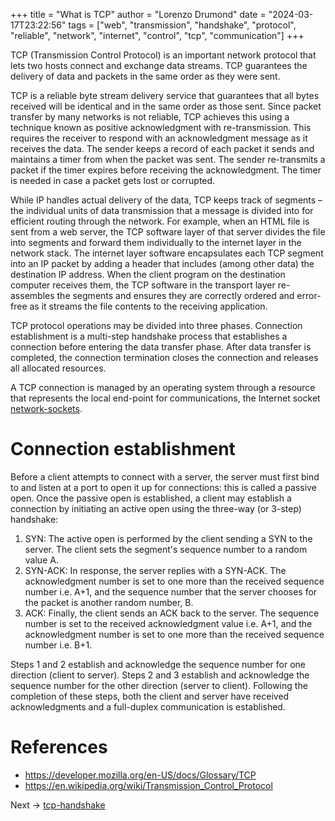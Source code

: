 +++
title = "What is TCP"
author = "Lorenzo Drumond"
date = "2024-03-17T23:22:56"
tags = ["web",  "transmission",  "handshake",  "protocol",  "reliable",  "network",  "internet",  "control",  "tcp",  "communication"]
+++


TCP (Transmission Control Protocol) is an important network protocol that lets two hosts connect and exchange data streams. TCP guarantees the delivery of data and packets in the same order as they were sent.

TCP is a reliable byte stream delivery service that guarantees that all bytes received will be identical and in the same order as those sent. Since packet transfer by many networks is not reliable, TCP achieves this using a technique known as positive acknowledgment with re-transmission. This requires the receiver to respond with an acknowledgment message as it receives the data. The sender keeps a record of each packet it sends and maintains a timer from when the packet was sent. The sender re-transmits a packet if the timer expires before receiving the acknowledgment. The timer is needed in case a packet gets lost or corrupted.

While IP handles actual delivery of the data, TCP keeps track of segments – the individual units of data transmission that a message is divided into for efficient routing through the network. For example, when an HTML file is sent from a web server, the TCP software layer of that server divides the file into segments and forward them individually to the internet layer in the network stack. The internet layer software encapsulates each TCP segment into an IP packet by adding a header that includes (among other data) the destination IP address. When the client program on the destination computer receives them, the TCP software in the transport layer re-assembles the segments and ensures they are correctly ordered and error-free as it streams the file contents to the receiving application.

TCP protocol operations may be divided into three phases. Connection establishment is a multi-step handshake process that establishes a connection before entering the data transfer phase. After data transfer is completed, the connection termination closes the connection and releases all allocated resources.

A TCP connection is managed by an operating system through a resource that represents the local end-point for communications, the Internet socket [network-sockets](/wiki/network-sockets/).

# Connection establishment
Before a client attempts to connect with a server, the server must first bind to and listen at a port to open it up for connections: this is called a passive open. Once the passive open is established, a client may establish a connection by initiating an active open using the three-way (or 3-step) handshake:

1. SYN: The active open is performed by the client sending a SYN to the server. The client sets the segment's sequence number to a random value A.
2. SYN-ACK: In response, the server replies with a SYN-ACK. The acknowledgment number is set to one more than the received sequence number i.e. A+1, and the sequence number that the server chooses for the packet is another random number, B.
3. ACK: Finally, the client sends an ACK back to the server. The sequence number is set to the received acknowledgment value i.e. A+1, and the acknowledgment number is set to one more than the received sequence number i.e. B+1.

Steps 1 and 2 establish and acknowledge the sequence number for one direction (client to server). Steps 2 and 3 establish and acknowledge the sequence number for the other direction (server to client). Following the completion of these steps, both the client and server have received acknowledgments and a full-duplex communication is established.

# References
- https://developer.mozilla.org/en-US/docs/Glossary/TCP
- https://en.wikipedia.org/wiki/Transmission_Control_Protocol

Next -> [tcp-handshake](/wiki/tcp-handshake/)
